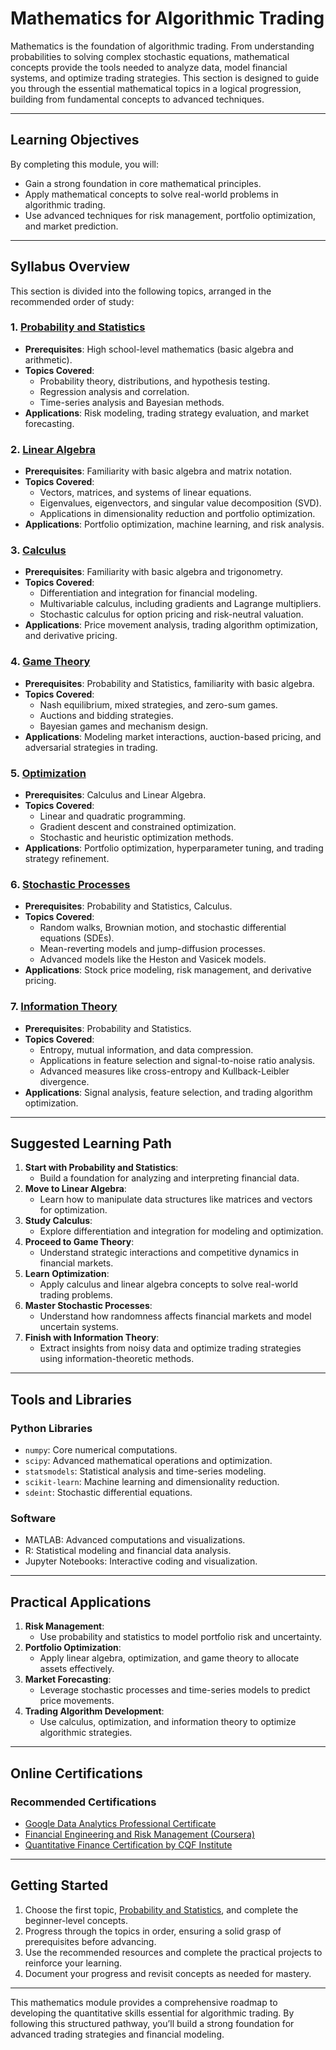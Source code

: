 # Mathematics for Algorithmic Trading

Mathematics is the foundation of algorithmic trading. From understanding probabilities to solving complex stochastic equations, mathematical concepts provide the tools needed to analyze data, model financial systems, and optimize trading strategies. This section is designed to guide you through the essential mathematical topics in a logical progression, building from fundamental concepts to advanced techniques.

---

## Learning Objectives

By completing this module, you will:
- Gain a strong foundation in core mathematical principles.
- Apply mathematical concepts to solve real-world problems in algorithmic trading.
- Use advanced techniques for risk management, portfolio optimization, and market prediction.

---

## Syllabus Overview

This section is divided into the following topics, arranged in the recommended order of study:

### 1. [Probability and Statistics](probability-statistics/README.md)
- **Prerequisites**: High school-level mathematics (basic algebra and arithmetic).
- **Topics Covered**:
  - Probability theory, distributions, and hypothesis testing.
  - Regression analysis and correlation.
  - Time-series analysis and Bayesian methods.
- **Applications**: Risk modeling, trading strategy evaluation, and market forecasting.

### 2. [Linear Algebra](linear-algebra/README.md)
- **Prerequisites**: Familiarity with basic algebra and matrix notation.
- **Topics Covered**:
  - Vectors, matrices, and systems of linear equations.
  - Eigenvalues, eigenvectors, and singular value decomposition (SVD).
  - Applications in dimensionality reduction and portfolio optimization.
- **Applications**: Portfolio optimization, machine learning, and risk analysis.

### 3. [Calculus](calculus/README.md)
- **Prerequisites**: Familiarity with basic algebra and trigonometry.
- **Topics Covered**:
  - Differentiation and integration for financial modeling.
  - Multivariable calculus, including gradients and Lagrange multipliers.
  - Stochastic calculus for option pricing and risk-neutral valuation.
- **Applications**: Price movement analysis, trading algorithm optimization, and derivative pricing.

### 4. [Game Theory](game-theory/README.md)
- **Prerequisites**: Probability and Statistics, familiarity with basic algebra.
- **Topics Covered**:
  - Nash equilibrium, mixed strategies, and zero-sum games.
  - Auctions and bidding strategies.
  - Bayesian games and mechanism design.
- **Applications**: Modeling market interactions, auction-based pricing, and adversarial strategies in trading.

### 5. [Optimization](optimization/README.md)
- **Prerequisites**: Calculus and Linear Algebra.
- **Topics Covered**:
  - Linear and quadratic programming.
  - Gradient descent and constrained optimization.
  - Stochastic and heuristic optimization methods.
- **Applications**: Portfolio optimization, hyperparameter tuning, and trading strategy refinement.

### 6. [Stochastic Processes](stochastic-processes/README.md)
- **Prerequisites**: Probability and Statistics, Calculus.
- **Topics Covered**:
  - Random walks, Brownian motion, and stochastic differential equations (SDEs).
  - Mean-reverting models and jump-diffusion processes.
  - Advanced models like the Heston and Vasicek models.
- **Applications**: Stock price modeling, risk management, and derivative pricing.

### 7. [Information Theory](information-theory/README.md)
- **Prerequisites**: Probability and Statistics.
- **Topics Covered**:
  - Entropy, mutual information, and data compression.
  - Applications in feature selection and signal-to-noise ratio analysis.
  - Advanced measures like cross-entropy and Kullback-Leibler divergence.
- **Applications**: Signal analysis, feature selection, and trading algorithm optimization.

---

## Suggested Learning Path

1. **Start with Probability and Statistics**:
   - Build a foundation for analyzing and interpreting financial data.
2. **Move to Linear Algebra**:
   - Learn how to manipulate data structures like matrices and vectors for optimization.
3. **Study Calculus**:
   - Explore differentiation and integration for modeling and optimization.
4. **Proceed to Game Theory**:
   - Understand strategic interactions and competitive dynamics in financial markets.
5. **Learn Optimization**:
   - Apply calculus and linear algebra concepts to solve real-world trading problems.
6. **Master Stochastic Processes**:
   - Understand how randomness affects financial markets and model uncertain systems.
7. **Finish with Information Theory**:
   - Extract insights from noisy data and optimize trading strategies using information-theoretic methods.

---

## Tools and Libraries

### Python Libraries
- `numpy`: Core numerical computations.
- `scipy`: Advanced mathematical operations and optimization.
- `statsmodels`: Statistical analysis and time-series modeling.
- `scikit-learn`: Machine learning and dimensionality reduction.
- `sdeint`: Stochastic differential equations.

### Software
- MATLAB: Advanced computations and visualizations.
- R: Statistical modeling and financial data analysis.
- Jupyter Notebooks: Interactive coding and visualization.

---

## Practical Applications

1. **Risk Management**:
   - Use probability and statistics to model portfolio risk and uncertainty.
2. **Portfolio Optimization**:
   - Apply linear algebra, optimization, and game theory to allocate assets effectively.
3. **Market Forecasting**:
   - Leverage stochastic processes and time-series models to predict price movements.
4. **Trading Algorithm Development**:
   - Use calculus, optimization, and information theory to optimize algorithmic strategies.

---

## Online Certifications

### Recommended Certifications
- [Google Data Analytics Professional Certificate](https://grow.google/certificates/data-analytics/)
- [Financial Engineering and Risk Management (Coursera)](https://www.coursera.org/)
- [Quantitative Finance Certification by CQF Institute](https://www.cqfinstitute.org/)

---

## Getting Started

1. Choose the first topic, [Probability and Statistics](probability-statistics/README.md), and complete the beginner-level concepts.
2. Progress through the topics in order, ensuring a solid grasp of prerequisites before advancing.
3. Use the recommended resources and complete the practical projects to reinforce your learning.
4. Document your progress and revisit concepts as needed for mastery.

---

This mathematics module provides a comprehensive roadmap to developing the quantitative skills essential for algorithmic trading. By following this structured pathway, you’ll build a strong foundation for advanced trading strategies and financial modeling.
